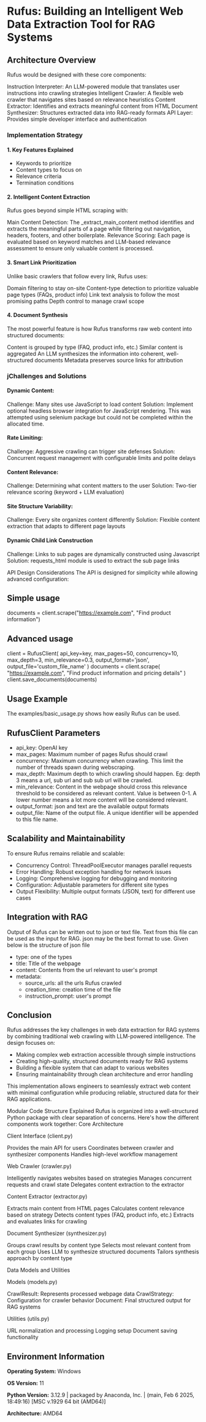 # Rufus: Building an Intelligent Web Data Extraction Tool for RAG Systems

## Architecture Overview
Rufus would be designed with these core components:

Instruction Interpreter: An LLM-powered module that translates user instructions into crawling strategies
Intelligent Crawler: A flexible web crawler that navigates sites based on relevance heuristics
Content Extractor: Identifies and extracts meaningful content from HTML
Document Synthesizer: Structures extracted data into RAG-ready formats
API Layer: Provides simple developer interface and authentication

### Implementation Strategy

#### 1. Key Features Explained

- Keywords to prioritize
- Content types to focus on
- Relevance criteria
- Termination conditions

#### 2. Intelligent Content Extraction
Rufus goes beyond simple HTML scraping with:

Main Content Detection: The _extract_main_content method identifies and extracts the meaningful parts of a page while filtering out navigation, headers, footers, and other boilerplate.
Relevance Scoring: Each page is evaluated based on keyword matches and LLM-based relevance assessment to ensure only valuable content is processed.

#### 3. Smart Link Prioritization
Unlike basic crawlers that follow every link, Rufus uses:

Domain filtering to stay on-site
Content-type detection to prioritize valuable page types (FAQs, product info)
Link text analysis to follow the most promising paths
Depth control to manage crawl scope

#### 4. Document Synthesis
The most powerful feature is how Rufus transforms raw web content into structured documents:

Content is grouped by type (FAQ, product info, etc.)
Similar content is aggregated
An LLM synthesizes the information into coherent, well-structured documents
Metadata preserves source links for attribution

### jChallenges and Solutions

#### Dynamic Content:

Challenge: Many sites use JavaScript to load content
Solution: Implement optional headless browser integration for JavaScript rendering. This was attempted using selenium package but could not be completed within the allocated time.


#### Rate Limiting:

Challenge: Aggressive crawling can trigger site defenses
Solution: Concurrent request management with configurable limits and polite delays


#### Content Relevance:

Challenge: Determining what content matters to the user
Solution: Two-tier relevance scoring (keyword + LLM evaluation)


#### Site Structure Variability:

Challenge: Every site organizes content differently
Solution: Flexible content extraction that adapts to different page layouts

#### Dynamic Child Link Construction

Challenge: Links to sub pages are dynamically constructed using Javascript
Solution: requests_html module is used to extract the sub page links

API Design Considerations
The API is designed for simplicity while allowing advanced configuration:

## Simple usage
documents = client.scrape("https://example.com", "Find product information")

## Advanced usage
client = RufusClient(
    api_key=key,
    max_pages=50,
    concurrency=10,
    max_depth=3,
    min_relevance=0.3,
    output_format='json',
    output_file='custom_file_name'
)
documents = client.scrape(
    "https://example.com",
    "Find product information and pricing details"
)
client.save_documents(documents)

## Usage Example
The examples/basic_usage.py shows how easily Rufus can be used.

## RufusClient Parameters

- api_key: OpenAI key
- max_pages: Maximum number of pages Rufus should crawl
- concurrency: Maximum concurrency when crawling. This limit the number of threads spawn during webscraping.
- max_depth: Maximum depth to which crawling should happen. Eg: depth 3 means a url, sub url and sub sub url will be crawled.
- min_relevance: Content in the webpage should cross this relevance threshold to be considered as relevant content. Value is between 0-1. A lower number means a lot more content will be considered relevant.
- output_format: json and text are the available output formats
- output_file: Name of the output file. A unique identifier will be appended to this file name.

## Scalability and Maintainability
To ensure Rufus remains reliable and scalable:

- Concurrency Control: ThreadPoolExecutor manages parallel requests
- Error Handling: Robust exception handling for network issues
- Logging: Comprehensive logging for debugging and monitoring
- Configuration: Adjustable parameters for different site types
- Output Flexibility: Multiple output formats (JSON, text) for different use cases

## Integration with RAG

Output of Rufus can be written out to json or text file. Text from this file can be used as the input for RAG. json may be the best format to use. Given below is the structure of json file

- type: one of the types
- title: Title of the webpage
- content: Contents from the url relevant to user's prompt
- metadata:
    - source_urls: all the urls Rufus crawled
    - creation_time: creation time of the file
    - instruction_prompt: user's prompt

## Conclusion
Rufus addresses the key challenges in web data extraction for RAG systems by combining traditional web crawling with LLM-powered intelligence. The design focuses on:

- Making complex web extraction accessible through simple instructions
- Creating high-quality, structured documents ready for RAG systems
- Building a flexible system that can adapt to various websites
- Ensuring maintainability through clean architecture and error handling

This implementation allows engineers to seamlessly extract web content with minimal configuration while producing reliable, structured data for their RAG applications.

Modular Code Structure Explained
Rufus is organized into a well-structured Python package with clear separation of concerns. Here's how the different components work together:
Core Architecture

Client Interface (client.py)

Provides the main API for users
Coordinates between crawler and synthesizer components
Handles high-level workflow management


Web Crawler (crawler.py)

Intelligently navigates websites based on strategies
Manages concurrent requests and crawl state
Delegates content extraction to the extractor


Content Extractor (extractor.py)

Extracts main content from HTML pages
Calculates content relevance based on strategy
Detects content types (FAQ, product info, etc.)
Extracts and evaluates links for crawling


Document Synthesizer (synthesizer.py)

Groups crawl results by content type
Selects most relevant content from each group
Uses LLM to synthesize structured documents
Tailors synthesis approach by content type



Data Models and Utilities

Models (models.py)

CrawlResult: Represents processed webpage data
CrawlStrategy: Configuration for crawler behavior
Document: Final structured output for RAG systems


Utilities (utils.py)

URL normalization and processing
Logging setup
Document saving functionality

## Environment Information

**Operating System:**
Windows

**OS Version:**
11

**Python Version:**
3.12.9 | packaged by Anaconda, Inc. | (main, Feb  6 2025, 18:49:16) [MSC v.1929 64 bit (AMD64)]

**Architecture:**
AMD64

